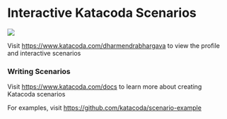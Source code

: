 # Interactive Katacoda Scenarios

[![](http://shields.katacoda.com/katacoda/dharmendrabhargava/count.svg)](https://www.katacoda.com/dharmendrabhargava "Get your profile on Katacoda.com")

Visit https://www.katacoda.com/dharmendrabhargava to view the profile and interactive scenarios

### Writing Scenarios
Visit https://www.katacoda.com/docs to learn more about creating Katacoda scenarios

For examples, visit https://github.com/katacoda/scenario-example
